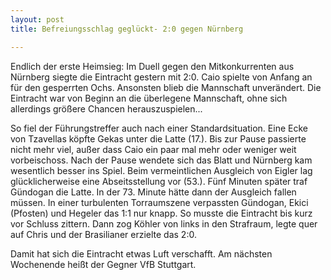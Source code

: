 ```yaml
---
layout: post
title: Befreiungsschlag geglückt- 2:0 gegen Nürnberg

---
```


Endlich der erste Heimsieg: Im Duell gegen den Mitkonkurrenten aus Nürnberg siegte die Eintracht gestern mit 2:0. Caio spielte von Anfang an für den gesperrten Ochs. Ansonsten blieb die Mannschaft unverändert. Die Eintracht war von Beginn an die überlegene Mannschaft, ohne sich allerdings größere Chancen herauszuspielen...

So fiel der Führungstreffer auch nach einer Standardsituation. Eine Ecke von Tzavellas köpfte Gekas unter die Latte (17.). Bis zur Pause passierte nicht mehr viel, außer dass Caio ein paar mal mehr oder weniger weit vorbeischoss. Nach der Pause wendete sich das Blatt und Nürnberg kam wesentlich besser ins Spiel. Beim vermeintlichen Ausgleich von Eigler lag glücklicherweise eine Abseitsstellung vor (53.). Fünf Minuten später traf Gündogan die Latte. In der 73. Minute hätte dann der Ausgleich fallen müssen. In einer turbulenten Torraumszene verpassten Gündogan, Ekici (Pfosten) und Hegeler das 1:1 nur knapp. So musste die Eintracht bis kurz vor Schluss zittern. Dann zog Köhler von links in den Strafraum, legte quer auf Chris und der Brasilianer erzielte das 2:0.

Damit hat sich die Eintracht etwas Luft verschafft. Am nächsten Wochenende heißt der Gegner VfB Stuttgart.
